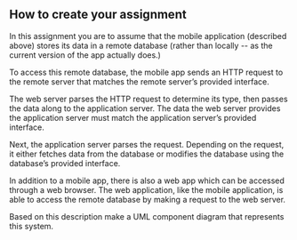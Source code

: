 ## How to create your assignment

In this assignment you are to assume that the mobile application (described above) stores its data in a remote database (rather than locally -- as the current version of the app actually does.)

To access this remote database, the mobile app sends an HTTP request to the remote server that matches the remote server’s provided interface.

The web server parses the HTTP request to determine its type, then passes the data along to the application server. The data the web server provides the application server must match the application server’s provided interface.

Next, the application server parses the request. Depending on the request, it either fetches data from the database or modifies the database using the database’s provided interface.

In addition to a mobile app, there is also a web app which can be accessed through a web browser. The web application, like the mobile application, is able to access the remote database by making a request to the web server.

Based on this description make a UML component diagram that represents this system.